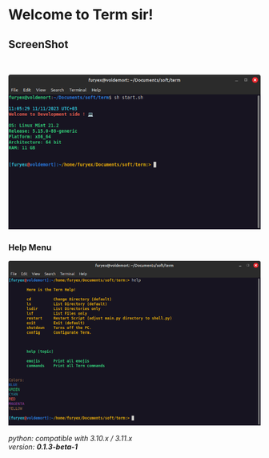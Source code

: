 # Welcome to **Term** sir!

## ScreenShot

<br>

![Term](./res/term.png)


### Help Menu

![Help](./res/help.png)

_python: compatible with 3.10.x / 3.11.x_
<br>
_version: **0.1.3-beta-1**_